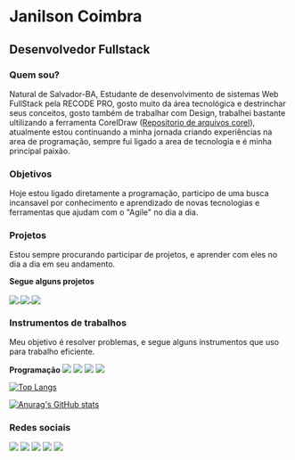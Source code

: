 <h1>Janilson Coimbra</h1>
<h2>Desenvolvedor Fullstack</h1>
<h3>Quem sou?</h3>
<p>Natural de Salvador-BA, Estudante de desenvolvimento de sistemas Web FullStack pela RECODE PRO, gosto muito da área tecnológica e destrinchar seus conceitos, gosto também de trabalhar com Design, trabalhei bastante ultilizando a ferramenta CorelDraw (<a href="https://github.com/JanilsonCoimbra/CorelDraw2020-Projetos" target="_BLANK">Repositorio de arquivos corel</a>), atualmente estou continuando a minha jornada criando experiências na area de programação, sempre fui ligado a area de tecnologia e é minha principal paixão.</p>
<h3>Objetivos</h3>
<p>Hoje estou ligado diretamente a programação, participo de uma busca incansavel por conhecimento e aprendizado de novas tecnologias e ferramentas que ajudam com o "Agile" no dia a dia.</p>

<h3>Projetos</h3>
<p>Estou sempre procurando participar de projetos, e aprender com eles no dia a dia em seu andamento.</p>
<p><b>Segue alguns projetos</b></p>
<a href="https://github.com/JanilsonCoimbra/Projeto-AgenciaViagem">
  <img align="center" src="https://github-readme-stats.vercel.app/api/pin/?username=JanilsonCoimbra&repo=Projeto-AgenciaViagem" />
</a>
<a href="https://github.com/JanilsonCoimbra/Progamando-em-Python">
  <img align="center" src="https://github-readme-stats.vercel.app/api/pin/?username=JanilsonCoimbra&repo=Progamando-em-Python" />
</a>
<a href="https://github.com/JanilsonCoimbra/CorelDraw2020-Projetos">
  <img align="center" src="https://github-readme-stats.vercel.app/api/pin/?username=JanilsonCoimbra&repo=CorelDraw2020-Projetos" />
</a>
<h3>Instrumentos de trabalhos</h3>
<p>Meu objetivo é resolver problemas, e segue alguns instrumentos que uso para trabalho eficiente.</p>

<Strong id="programacao">Programação</Strong>
<a href="#programacao"><img src="https://img.shields.io/badge/C%23-239120?style=for-the-badge&logo=c-sharp&logoColor=white"/></a>
<a href="https://github.com/JanilsonCoimbra"><img src="https://img.shields.io/badge/GitHub-100000?style=for-the-badge&logo=github&logoColor=white"/></a>
<a href="https://github.com/JanilsonCoimbra"><img src="https://img.shields.io/badge/GitHub-100000?style=for-the-badge&logo=github&logoColor=white"/></a>
<a href="https://github.com/JanilsonCoimbra"><img src="https://img.shields.io/badge/GitHub-100000?style=for-the-badge&logo=github&logoColor=white"/></a>




[![Top Langs](https://github-readme-stats.vercel.app/api/top-langs/?username=JanilsonCoimbra&layout=compact)](https://github.com/anuraghazra/github-readme-stats)

[![Anurag's GitHub stats](https://github-readme-stats.vercel.app/api?username=JanilsonCoimbra&theme=Gradiente)](https://github.com/anuraghazra/github-readme-stats)

<h3>Redes sociais</h3>
<a href="https://github.com/JanilsonCoimbra"><img src="https://img.shields.io/badge/GitHub-100000?style=for-the-badge&logo=github&logoColor=white"/></a>
<a href="mailto:janilson.coimbra@gmail.com"><img src="https://img.shields.io/badge/Gmail-D14836?style=for-the-badge&logo=gmail&logoColor=white"/></a>
<a href="https://www.linkedin.com/in/janilson-coimbra-780761209/"><img src="https://img.shields.io/badge/LinkedIn-0077B5?style=for-the-badge&logo=linkedin&logoColor=white"/></a>
<a href="https://www.instagram.com/janilsoncoimbra/"><img src="https://img.shields.io/badge/Instagram-E4405F?style=for-the-badge&logo=instagram&logoColor=white"/></a>
<a href="https://api.whatsapp.com/send?phone=5571985011600&text=Oi%20Janilson%2C%20vim%20do%20portifolio%20no%20linkedin" target="_blank"><img src="https://img.shields.io/badge/WhatsApp-25D366?style=for-the-badge&logo=whatsapp&logoColor=white"/></a>

